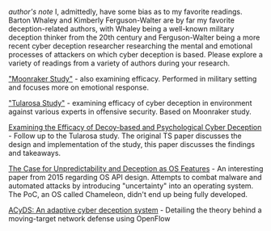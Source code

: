 *author's note* 
I, admittedly, have some bias as to my favorite readings. Barton Whaley and Kimberly Ferguson-Walter are by far my favorite deception-related authors, with Whaley being a well-known military deception thinker from the 20th century and Ferguson-Walter being a more recent cyber deception researcher researching the mental and emotional processes of attackers on which cyber deception is based. Please explore a variety of readings from a variety of authors during your research.

["Moonraker Study"](https://www.researchgate.net/publication/337464633_The_Moonraker_Study_An_Experimental_Evaluation_of_Host-Based_Deception) - also examining efficacy. Performed in military setting and focuses more on emotional response.

["Tularosa Study"](https://www.usenix.org/publications/loginonline/imposing-cyber-penalty-against-attackers-cyber-deception ) - examining efficacy of cyber deception in environment against various experts in offensive security. Based on Moonraker study.

[Examining the Efficacy of Decoy-based and Psychological Cyber Deception](https://www.usenix.org/conference/usenixsecurity21/presentation/ferguson-walter) - Follow up to the Tularosa study. The original TS paper discusses the design and implementation of the study, this paper discusses the findings and takeaways.

[The Case for Unpredictability and Deception as OS Features](https://www.usenix.org/system/files/login/articles/login_aug15_03_sun.pdf) - An interesting paper from 2015 regarding OS API design. Attempts to combat malware and automated attacks by introducing "uncertainty" into an operating system. The PoC, an OS called Chameleon, didn't end up being fully developed.

[ACyDS: An adaptive cyber deception system](https://ieeexplore.ieee.org/document/7795427) - Detailing the theory behind a moving-target network defense using OpenFlow
